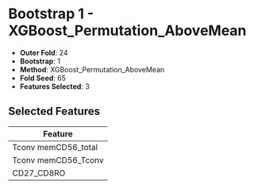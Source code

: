 # Bootstrap 1 - XGBoost_Permutation_AboveMean

- **Outer Fold**: 24
- **Bootstrap**: 1
- **Method**: XGBoost_Permutation_AboveMean
- **Fold Seed**: 65
- **Features Selected**: 3

## Selected Features

| Feature |
|---------|
| Tconv memCD56_total |
| Tconv memCD56_Tconv |
| CD27_CD8RO |
